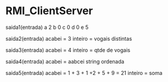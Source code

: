 # RMI_ClientServer

saida1(entrada)
a 2
b 0
c 0
d 0
e 5


saida2(entrada) acabei = 3
inteiro = vogais distintas


saida3(entrada) acabei = 4
inteiro = qtde de vogais


saida4(entrada) acabei = aabcei
string ordenada


saida5(entrada) acabei = 1 + 3 + 1 +2 + 5 + 9 = 21
inteiro = soma

